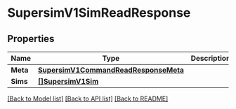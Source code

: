# SupersimV1SimReadResponse

## Properties

Name | Type | Description | Notes
------------ | ------------- | ------------- | -------------
**Meta** | [**SupersimV1CommandReadResponseMeta**](supersim_v1_commandReadResponse_meta.md) |  | [optional] 
**Sims** | [**[]SupersimV1Sim**](supersim.v1.sim.md) |  | [optional] 

[[Back to Model list]](../README.md#documentation-for-models) [[Back to API list]](../README.md#documentation-for-api-endpoints) [[Back to README]](../README.md)


